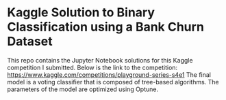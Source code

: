 # Kaggle Solution to Binary Classification using a Bank Churn Dataset  
This repo contains the Jupyter Notebook solutions for this Kaggle competition I submitted. Below is the link to the competition:
https://www.kaggle.com/competitions/playground-series-s4e1
The final model is a voting classifier that is composed of tree-based algorithms. The parameters of the model are optimized using Optune. 
